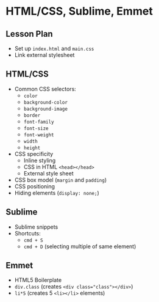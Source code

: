 # HTML/CSS, Sublime, Emmet

## Lesson Plan

* Set up `index.html` and `main.css`
* Link external stylesheet

## HTML/CSS

* Common CSS selectors:
  * `color`
  * `background-color`
  * `background-image`
  * `border`
  * `font-family`
  * `font-size`
  * `font-weight`
  * `width`
  * `height`
* CSS specificity
  * Inline styling
  * CSS in HTML `<head></head>`
  * External style sheet
* CSS box model (`margin` and `padding`)
* CSS positioning
* Hiding elements (`display: none;`)

## Sublime

* Sublime snippets
* Shortcuts:
  * `cmd + S`
  * `cmd + D` (selecting multiple of same element)

## Emmet

* HTML5 Boilerplate
* `div.class` (creates `<div class="class"></div>`)
* `li*5` (creates 5 `<li></li>` elements)
